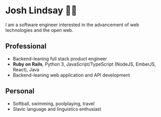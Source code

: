 # Josh Lindsay ✊🏾

I am a software engineer interested in the advancement of web technologies and the open web.


## Professional

- Backend-leaning full stack product engineer
- **Ruby on Rails**, Python 3, JavaScript/TypeScript (NodeJS, EmberJS, React), Java
- Backend-leaning web application and API development


## Personal

- Softball, swimming, poolplaying, travel
- Slavic language and linguistics enthusiast
